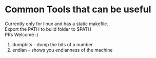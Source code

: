 # Common Tools that can be useful

   Currently only for linux and has a static makefile.  
   Export the PATH to build folder to $PATH  
   PRs Welcome :)  

1. dumpbits - dump the bits of a number
2. endian - shows you endianness of the machine
